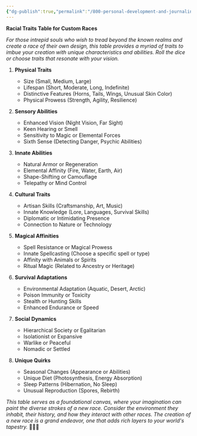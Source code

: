 ```yaml
---
{"dg-publish":true,"permalink":"/800-personal-development-and-journaling/810-hermit-gaming/games-in-development/solo-adventure-toolkit/character-creation/1-race-and-heritage/racial-traits/"}
---
```


**Racial Traits Table for Custom Races**

*For those intrepid souls who wish to tread beyond the known realms and create a race of their own design, this table provides a myriad of traits to imbue your creation with unique characteristics and abilities. Roll the dice or choose traits that resonate with your vision.*

1. **Physical Traits**
   - Size (Small, Medium, Large)
   - Lifespan (Short, Moderate, Long, Indefinite)
   - Distinctive Features (Horns, Tails, Wings, Unusual Skin Color)
   - Physical Prowess (Strength, Agility, Resilience)

2. **Sensory Abilities**
   - Enhanced Vision (Night Vision, Far Sight)
   - Keen Hearing or Smell
   - Sensitivity to Magic or Elemental Forces
   - Sixth Sense (Detecting Danger, Psychic Abilities)

3. **Innate Abilities**
   - Natural Armor or Regeneration
   - Elemental Affinity (Fire, Water, Earth, Air)
   - Shape-Shifting or Camouflage
   - Telepathy or Mind Control

4. **Cultural Traits**
   - Artisan Skills (Craftsmanship, Art, Music)
   - Innate Knowledge (Lore, Languages, Survival Skills)
   - Diplomatic or Intimidating Presence
   - Connection to Nature or Technology

5. **Magical Affinities**
   - Spell Resistance or Magical Prowess
   - Innate Spellcasting (Choose a specific spell or type)
   - Affinity with Animals or Spirits
   - Ritual Magic (Related to Ancestry or Heritage)

6. **Survival Adaptations**
   - Environmental Adaptation (Aquatic, Desert, Arctic)
   - Poison Immunity or Toxicity
   - Stealth or Hunting Skills
   - Enhanced Endurance or Speed

7. **Social Dynamics**
   - Hierarchical Society or Egalitarian
   - Isolationist or Expansive
   - Warlike or Peaceful
   - Nomadic or Settled

8. **Unique Quirks**
   - Seasonal Changes (Appearance or Abilities)
   - Unique Diet (Photosynthesis, Energy Absorption)
   - Sleep Patterns (Hibernation, No Sleep)
   - Unusual Reproduction (Spores, Rebirth)

*This table serves as a foundational canvas, where your imagination can paint the diverse strokes of a new race. Consider the environment they inhabit, their history, and how they interact with other races. The creation of a new race is a grand endeavor, one that adds rich layers to your world's tapestry.* 🌌🎨🔮
